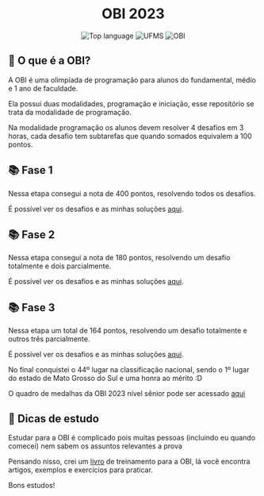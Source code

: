 <h1 align='center'>OBI 2023</h1>

<p align='center'>
    <img alt="Top language" src="https://img.shields.io/github/languages/top/falcao-g/OBI-2023">
    <img alt="UFMS" src="https://img.shields.io/badge/UFMS--blue.svg">
    <img alt="OBI" src="https://img.shields.io/badge/OBI--yellow.svg">
</p>

## 🤔 O que é a OBI?

A OBI é uma olimpíada de programação para alunos do fundamental, médio e 1 ano de faculdade.

Ela possui duas modalidades, programação e iniciação, esse repositório se trata da modalidade de programação.

Na modalidade programação os alunos devem resolver 4 desafios em 3 horas, cada desafio tem subtarefas que quando somados equivalem a 100 pontos.

## 📚 Fase 1

Nessa etapa consegui a nota de 400 pontos, resolvendo todos os desafios.

É possível ver os desafios e as minhas soluções [aqui](./fase1/).

## 📚 Fase 2

Nessa etapa consegui a nota de 180 pontos, resolvendo um desafio totalmente e dois parcialmente.

É possível ver os desafios e as minhas soluções [aqui](./fase2/).

## 📚 Fase 3

Nessa etapa um total de 164 pontos, resolvendo um desafio totalmente e outros três parcialmente.

É possível ver os desafios e as minhas soluções [aqui](./fase3/).

No final conquistei o 44º lugar na classificação nacional, sendo o 1º lugar do estado de Mato Grosso do Sul e uma honra ao mérito :D

O quadro de medalhas da OBI 2023 nível sênior pode ser acessado [aqui](https://olimpiada.ic.unicamp.br/resultados/qmerito/ps/)

## 🤝 Dicas de estudo

Estudar para a OBI é complicado pois muitas pessoas (incluindo eu quando comecei) nem sabem os assuntos relevantes a prova

Pensando nisso, crei um [livro](https://facompetindo.gitbook.io/programacao-competitiva/) de treinamento para a OBI, lá você encontra artigos, exemplos e exercícios para praticar.

Bons estudos!
